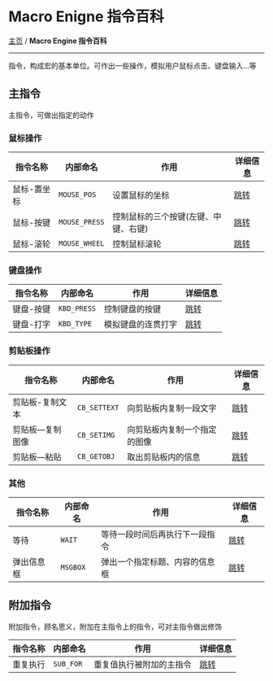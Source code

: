 # Macro Enigne 指令百科
[主页](/wiki/Home.md) / **Macro Engine 指令百科**

---

指令，构成宏的基本单位。可作出一些操作，模拟用户鼠标点击、键盘输入...等

## 主指令

主指令，可做出指定的动作

### 鼠标操作

|指令名称|内部命名|作用|详细信息|
|-|-|-|-|
|鼠标-置坐标|`MOUSE_POS`|设置鼠标的坐标|[跳转](Command/Mouse/Mouse-pos/Mouse-pos.md)|
|鼠标-按键|`MOUSE_PRESS`|控制鼠标的三个按键(左键、中键、右键)|[跳转](Command/Mouse/Mouse-press/Mouse-press.md)|
|鼠标-滚轮|`MOUSE_WHEEL`|控制鼠标滚轮|[跳转](Command/Mouse/Mouse-wheel/Mouse-wheel.md)|

### 键盘操作

|指令名称|内部命名|作用|详细信息|
|-|-|-|-|
|键盘-按键|`KBD_PRESS`|控制键盘的按键|[跳转](Command/Keyboard/Kbd_press/Kbd_press.md)|
|键盘-打字|`KBD_TYPE`|模拟键盘的连贯打字|[跳转](Command/Keyboard/Kbd_type/Kbd_type.md)|

### 剪贴板操作

|指令名称|内部命名|作用|详细信息|
|-|-|-|-|
|剪贴板-复制文本|`CB_SETTEXT`|向剪贴板内复制一段文字|[跳转](Command/Clipboard/Cb_settext/Cb_settext.md)|
|剪贴板—复制图像|`CB_SETIMG`|向剪贴板内复制一个指定的图像|[跳转](Command/Clipboard/Cb_setimg/Cb_setimg.md)|
|剪贴板—粘贴|`CB_GETOBJ`|取出剪贴板内的信息|[跳转](Command/Clipboard/Cb_getobj/Cb_getobj.md)|

### 其他

|指令名称|内部命名|作用|详细信息|
|-|-|-|-|
|等待|`WAIT`|等待一段时间后再执行下一段指令|[跳转](Command/Misc/Wait/Wait.md)|
|弹出信息框|`MSGBOX`|弹出一个指定标题、内容的信息框|[跳转](Command/Misc/Msgbox/Msgbox.md)|


## 附加指令

附加指令，顾名思义，附加在主指令上的指令，可对主指令做出修饰

|指令名称|内部命名|作用|详细信息|
|-|-|-|-|
|重复执行|`SUB_FOR`|重复值执行被附加的主指令|[跳转](Command/SubCommand/Sub_for/Sub_for.md)|
